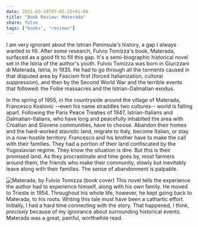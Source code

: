 ```yaml
---
date: 2021-03-19T07:05:25+01:00
title: "Book Review: Materada"
share: false
tags: ["books", "reviews"]
---
```

I am very ignorant about the Istrian Peninsula's history, a gap I always wanted
to fill. After some research, Fulvio Tomizza's book, Materada, surfaced as
a good fit to fill this gap. It's a semi-biographic historical novel set in the
Istria of the author's youth. Fulvio Tomizza was born in Giurizzani di
Materada, Istria, in 1935. He had to go through all the torments caused in that
disputed area by Fascism first (forced Italianization, cultural suppression),
and then by the Second World War and the terrible events that followed: the
Foibe massacres and the Istrian-Dalmatian exodus. 

In the spring of 1955, in the countryside around the village of Materada,
Francesco Koslovic --even his name straddles two cultures-- world is falling
apart. Following the Paris Peace Treaties of 1947, Istrian-Italians and
Dalmatian-Italians, who have long and peacefully inhabited the area with
Croatian and Slovene communities, have to choose. Abandon their homes and
the hard-worked atavistic land, migrate to Italy, become Italian, or stay in
a now-hostile territory. Francesco and his brother have to make the call with
their families. They had a portion of their land confiscated by the Yugoslavian
regime. They know the situation is dire. But this is their promised land.  As
they procrastinate and time goes by, most farmers around them, the friends who
make their community, slowly but inevitably leave along with their families.
The sense of abandonment is palpable.

![Materada, by Fulvio Tomizza (book cover)](/images/materada.jpg#right)
This novel tells the experience the author had to experience himself, along
with his own family. He moved to Trieste in 1954. Throughout his whole life,
however, he kept going back to Materada, to his roots. Writing this tale must
have been a cathartic effort. Initially, I had a hard time connecting with the
story. That happened, I think, *precisely* because of my ignorance about
surrounding historical events. Materada was a great, painful, worthwhile read.



 [rss]: https://nicolaiarocci.com/index.xml
 [tw]: http://twitter.com/nicolaiarocci
 [nl]: https://buttondown.email/nicolaiarocci

